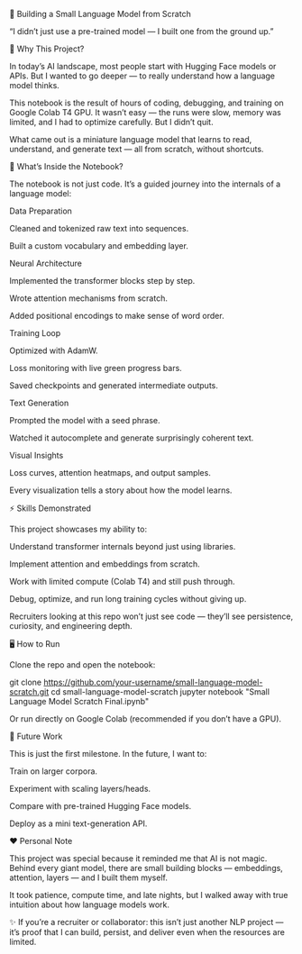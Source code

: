 🚀 Building a Small Language Model from Scratch

“I didn’t just use a pre-trained model — I built one from the ground up.”






🌟 Why This Project?

In today’s AI landscape, most people start with Hugging Face models or APIs.
But I wanted to go deeper — to really understand how a language model thinks.

This notebook is the result of hours of coding, debugging, and training on Google Colab T4 GPU.
It wasn’t easy — the runs were slow, memory was limited, and I had to optimize carefully.
But I didn’t quit.

What came out is a miniature language model that learns to read, understand, and generate text — all from scratch, without shortcuts.

📖 What’s Inside the Notebook?

The notebook is not just code.
It’s a guided journey into the internals of a language model:

Data Preparation

Cleaned and tokenized raw text into sequences.

Built a custom vocabulary and embedding layer.

Neural Architecture

Implemented the transformer blocks step by step.

Wrote attention mechanisms from scratch.

Added positional encodings to make sense of word order.

Training Loop

Optimized with AdamW.

Loss monitoring with live green progress bars.

Saved checkpoints and generated intermediate outputs.

Text Generation

Prompted the model with a seed phrase.

Watched it autocomplete and generate surprisingly coherent text.

Visual Insights

Loss curves, attention heatmaps, and output samples.

Every visualization tells a story about how the model learns.

⚡ Skills Demonstrated

This project showcases my ability to:

Understand transformer internals beyond just using libraries.

Implement attention and embeddings from scratch.

Work with limited compute (Colab T4) and still push through.

Debug, optimize, and run long training cycles without giving up.

Recruiters looking at this repo won’t just see code — they’ll see persistence, curiosity, and engineering depth.

🖥️ How to Run

Clone the repo and open the notebook:

git clone https://github.com/your-username/small-language-model-scratch.git
cd small-language-model-scratch
jupyter notebook "Small Language Model Scratch Final.ipynb"


Or run directly on Google Colab (recommended if you don’t have a GPU).

🔮 Future Work

This is just the first milestone.
In the future, I want to:

Train on larger corpora.

Experiment with scaling layers/heads.

Compare with pre-trained Hugging Face models.

Deploy as a mini text-generation API.

❤️ Personal Note

This project was special because it reminded me that AI is not magic.
Behind every giant model, there are small building blocks — embeddings, attention, layers — and I built them myself.

It took patience, compute time, and late nights, but I walked away with true intuition about how language models work.

✨ If you’re a recruiter or collaborator: this isn’t just another NLP project — it’s proof that I can build, persist, and deliver even when the resources are limited.
